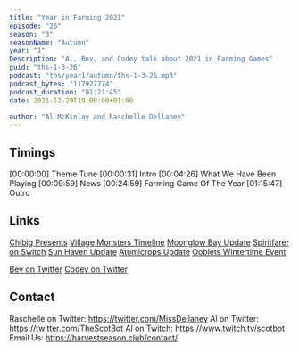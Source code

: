 ```yaml
---
title: "Year in Farming 2021"
episode: "26"
season: "3"
seasonName: "Autumn"
year: "1"
Description: "Al, Bev, and Codey talk about 2021 in Farming Games"
guid: "ths-1-3-26"
podcast: "ths/year1/autumn/ths-1-3-26.mp3"
podcast_bytes: "117927774"
podcast_duration: "01:21:45"
date: 2021-12-29T19:00:00+01:00

author: "Al McKinlay and Raschelle Dellaney"
---
```


## Timings

[00:00:00] Theme Tune
[00:00:31] Intro
[00:04:26] What We Have Been Playing
[00:09:59] News 
[00:24:59] Farming Game Of The Year
[01:15:47] Outro

## Links

[Chibig Presents](https://twitter.com/chibigstudio/status/1471133532336668672)
[Village Monsters Timeline](https://www.kickstarter.com/projects/389391560/village-monsters-a-monstrous-life-sim-game/posts/3385225)
[Moonglow Bay Update](https://twitter.com/MoonglowBay/status/1470785913101901836)
[Spiritfarer on Switch](https://twitter.com/TLGsupport/status/1471623167600902153)
[Sun Haven Update](https://twitter.com/SunHavenRPG/status/1471993373921742850)
[Atomicrops Update](https://twitter.com/RawFury/status/1470771899739291650)
[Ooblets Wintertime Event](https://twitter.com/ooblets/status/1466773214663626755?s=20)


[Bev on Twitter](https://twitter.com/BEVGranger711)
[Codey on Twitter](https://twitter.com/CodeyMathis)

## Contact

Raschelle on Twitter: https://twitter.com/MissDellaney
Al on Twitter: https://twitter.com/TheScotBot
Al on Twitch: https://www.twitch.tv/scotbot
Email Us: https://harvestseason.club/contact/

